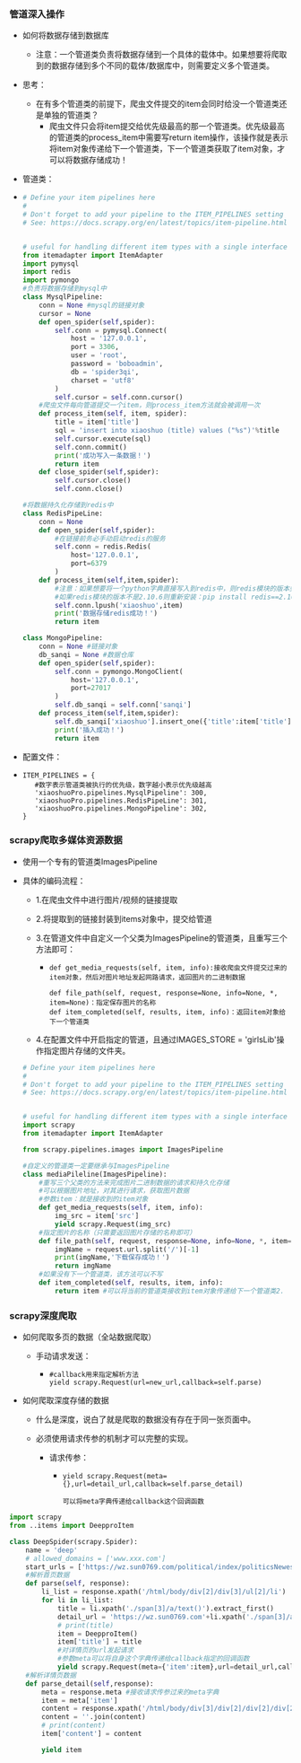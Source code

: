 ### 管道深入操作

- 如何将数据存储到数据库

  - 注意：一个管道类负责将数据存储到一个具体的载体中。如果想要将爬取到的数据存储到多个不同的载体/数据库中，则需要定义多个管道类。

- 思考：

  - 在有多个管道类的前提下，爬虫文件提交的item会同时给没一个管道类还是单独的管道类？
    - 爬虫文件只会将item提交给优先级最高的那一个管道类。优先级最高的管道类的process_item中需要写return item操作，该操作就是表示将item对象传递给下一个管道类，下一个管道类获取了item对象，才可以将数据存储成功！

- 管道类：

- ```python
  # Define your item pipelines here
  #
  # Don't forget to add your pipeline to the ITEM_PIPELINES setting
  # See: https://docs.scrapy.org/en/latest/topics/item-pipeline.html
  
  
  # useful for handling different item types with a single interface
  from itemadapter import ItemAdapter
  import pymysql
  import redis
  import pymongo
  #负责将数据存储到mysql中
  class MysqlPipeline:
      conn = None #mysql的链接对象
      cursor = None
      def open_spider(self,spider):
          self.conn = pymysql.Connect(
              host = '127.0.0.1',
              port = 3306,
              user = 'root',
              password = 'boboadmin',
              db = 'spider3qi',
              charset = 'utf8'
          )
          self.cursor = self.conn.cursor()
      #爬虫文件每向管道提交一个item，则process_item方法就会被调用一次
      def process_item(self, item, spider):
          title = item['title']
          sql = 'insert into xiaoshuo (title) values ("%s")'%title
          self.cursor.execute(sql)
          self.conn.commit()
          print('成功写入一条数据！')
          return item
      def close_spider(self,spider):
          self.cursor.close()
          self.conn.close()
  
  #将数据持久化存储到redis中
  class RedisPipeLine:
      conn = None
      def open_spider(self,spider):
          #在链接前务必手动启动redis的服务
          self.conn = redis.Redis(
              host='127.0.0.1',
              port=6379
          )
      def process_item(self,item,spider):
          #注意：如果想要将一个python字典直接写入到redis中，则redis模块的版本务必是2.10.6
          #如果redis模块的版本不是2.10.6则重新安装：pip install redis==2.10.6
          self.conn.lpush('xiaoshuo',item)
          print('数据存储redis成功！')
          return item
  
  class MongoPipeline:
      conn = None #链接对象
      db_sanqi = None #数据仓库
      def open_spider(self,spider):
          self.conn = pymongo.MongoClient(
              host='127.0.0.1',
              port=27017
          )
          self.db_sanqi = self.conn['sanqi']
      def process_item(self,item,spider):
          self.db_sanqi['xiaoshuo'].insert_one({'title':item['title']})
          print('插入成功！')
          return item
  ```

- 配置文件：

- ```
  ITEM_PIPELINES = {
     #数字表示管道类被执行的优先级，数字越小表示优先级越高
     'xiaoshuoPro.pipelines.MysqlPipeline': 300,
     'xiaoshuoPro.pipelines.RedisPipeLine': 301,
     'xiaoshuoPro.pipelines.MongoPipeline': 302,
  }
  ```

### scrapy爬取多媒体资源数据

- 使用一个专有的管道类ImagesPipeline

- 具体的编码流程：

  - 1.在爬虫文件中进行图片/视频的链接提取

  - 2.将提取到的链接封装到items对象中，提交给管道

  - 3.在管道文件中自定义一个父类为ImagesPipeline的管道类，且重写三个方法即可：

    - ```
      def get_media_requests(self, item, info):接收爬虫文件提交过来的item对象，然后对图片地址发起网路请求，返回图片的二进制数据
      
      def file_path(self, request, response=None, info=None, *, item=None)：指定保存图片的名称
      def item_completed(self, results, item, info)：返回item对象给下一个管道类
      ```

  - 4.在配置文件中开启指定的管道，且通过IMAGES_STORE = 'girlsLib'操作指定图片存储的文件夹。

  ```python
  # Define your item pipelines here
  #
  # Don't forget to add your pipeline to the ITEM_PIPELINES setting
  # See: https://docs.scrapy.org/en/latest/topics/item-pipeline.html
  
  
  # useful for handling different item types with a single interface
  import scrapy
  from itemadapter import ItemAdapter
  
  from scrapy.pipelines.images import ImagesPipeline
  
  #自定义的管道类一定要继承与ImagesPipeline
  class mediaPileline(ImagesPipeline):
      #重写三个父类的方法来完成图片二进制数据的请求和持久化存储
      #可以根据图片地址，对其进行请求，获取图片数据
      #参数item：就是接收到的item对象
      def get_media_requests(self, item, info):
          img_src = item['src']
          yield scrapy.Request(img_src)
      #指定图片的名称（只需要返回图片存储的名称即可）
      def file_path(self, request, response=None, info=None, *, item=None):
          imgName = request.url.split('/')[-1]
          print(imgName,'下载保存成功！')
          return imgName
      #如果没有下一个管道类，该方法可以不写
      def item_completed(self, results, item, info):
          return item #可以将当前的管道类接收到item对象传递给下一个管道类2.
  ```

  

### scrapy深度爬取

- 如何爬取多页的数据（全站数据爬取）

  - 手动请求发送：

    - ```
      #callback用来指定解析方法
      yield scrapy.Request(url=new_url,callback=self.parse)
      ```

- 如何爬取深度存储的数据

  - 什么是深度，说白了就是爬取的数据没有存在于同一张页面中。

  - 必须使用请求传参的机制才可以完整的实现。

    - 请求传参：

      - ```
        yield scrapy.Request(meta={},url=detail_url,callback=self.parse_detail)
        
        可以将meta字典传递给callback这个回调函数
        ```

```python
import scrapy
from ..items import DeepproItem

class DeepSpider(scrapy.Spider):
    name = 'deep'
    # allowed_domains = ['www.xxx.com']
    start_urls = ['https://wz.sun0769.com/political/index/politicsNewest']
    #解析首页数据
    def parse(self, response):
        li_list = response.xpath('/html/body/div[2]/div[3]/ul[2]/li')
        for li in li_list:
            title = li.xpath('./span[3]/a/text()').extract_first()
            detail_url = 'https://wz.sun0769.com'+li.xpath('./span[3]/a/@href').extract_first()
            # print(title)
            item = DeepproItem()
            item['title'] = title
            #对详情页的url发起请求
            #参数meta可以将自身这个字典传递给callback指定的回调函数
            yield scrapy.Request(meta={'item':item},url=detail_url,callback=self.parse_detail)
    #解析详情页数据
    def parse_detail(self,response):
        meta = response.meta #接收请求传参过来的meta字典
        item = meta['item']
        content = response.xpath('/html/body/div[3]/div[2]/div[2]/div[2]//text()').extract()
        content = ''.join(content)
        # print(content)
        item['content'] = content

        yield item

```

